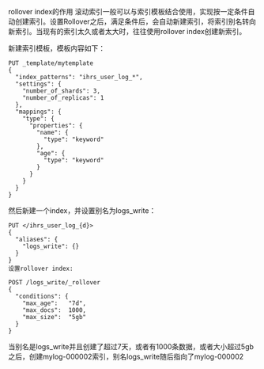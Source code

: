 rollover index的作用
滚动索引一般可以与索引模板结合使用，实现按一定条件自动创建索引。设置Rollover之后，满足条件后，会自动新建索引，将索引别名转向新索引。当现有的索引太久或者太大时，往往使用rollover index创建新索引。

新建索引模板，模板内容如下：

```
PUT _template/mytemplate
{
  "index_patterns": "ihrs_user_log_*",
  "settings": {
    "number_of_shards": 3,
    "number_of_replicas": 1
  },
  "mappings": {
    "type": {
      "properties": {
        "name": {
          "type": "keyword"
        },
        "age": {
          "type": "keyword"
        }
      }
    }
  }
}
```

然后新建一个index，并设置别名为logs_write：

````
PUT </ihrs_user_log_{d}>
{
  "aliases": {
    "logs_write": {}
  }
}
设置rollover index:

POST /logs_write/_rollover 
{
  "conditions": {
    "max_age":   "7d",
    "max_docs":  1000,
    "max_size":  "5gb"
  }
}
````


当别名是logs_write并且创建了超过7天，或者有1000条数据，或者大小超过5gb之后，创建mylog-000002索引，别名logs_write随后指向了mylog-000002